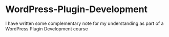 # WordPress-Plugin-Development
I have written some complementary note for my understanding as part of a WordPress Plugin Development course
